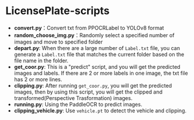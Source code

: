 # LicensePlate-scripts

- **convert.py**：Convert txt from PPOCRLabel to YOLOv8 format
- **random_choose_img.py**：Randomly select a specified number of images and move to specified folder
- **depart.py**: When there are a large number of `Label.txt` file, you can generate a `Label.txt` file that matches the current folder based on the file name in the folder.
- **get_coor.py**: This is a "predict" script, and you will get the predicted images and labels. If there are 2 or more labels in one image, the txt file has 2 or more lines.
- **clipping.py**: After running `get_coor.py`, you will get the predicted images, then by using this script, you will get the clipped and transformed(Perspective Trasformation) images.
- **running.py**: Using the PaddleOCR to predict images.
- **clipping_vehicle.py**: Use `vehicle.pt` to detect the vehicle and clipping.
